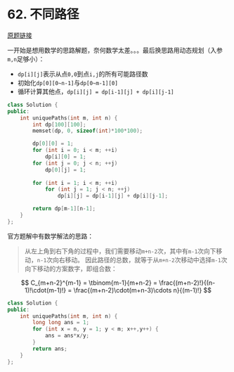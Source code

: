 # 62. 不同路径

[原题链接](https://leetcode-cn.com/problems/unique-paths/)

一开始是想用数学的思路解题，奈何数学太差。。。最后换思路用动态规划（入参`m,n`足够小）：
+ `dp[i][j]`表示从点`0,0`到点`i,j`的所有可能路径数
+ 初始化`dp[0][0~n-1]`与`dp[0~m-1][0]`
+ 循环计算其他点，`dp[i][j] = dp[i-1][j] + dp[i][j-1]`

```cpp
class Solution {
public:
    int uniquePaths(int m, int n) {
        int dp[100][100];
        memset(dp, 0, sizeof(int)*100*100);

        dp[0][0] = 1;
        for (int i = 0; i < m; ++i)
            dp[i][0] = 1;
        for (int j = 0; j < n; ++j)
            dp[0][j] = 1;
        
        for (int i = 1; i < m; ++i)
            for (int j = 1; j < n; ++j)
                dp[i][j] = dp[i-1][j] + dp[i][j-1];

        return dp[m-1][n-1];
    }
};
```

官方题解中有数学解法的思路：

> 从左上角到右下角的过程中，我们需要移动`m+n-2`次，其中有`m-1`次向下移动，`n-1`次向右移动。
> 因此路径的总数，就等于从`m+n-2`次移动中选择`m-1`次向下移动的方案数字，即组合数：

$$
C_{m+n-2}^{m-1} = \tbinom{m-1}{m+n-2} = \frac{(m+n-2)!}{(n-1)!\cdot(m-1)!} = \frac{(m+n-2)\cdot(m+n-3)\cdots n}{(m-1)!}
$$

```cpp
class Solution {
public:
    int uniquePaths(int m, int n) {
        long long ans = 1;
        for (int x = n, y = 1; y < m; x++,y++) {
            ans = ans*x/y;
        }
        return ans;
    }
};
```
